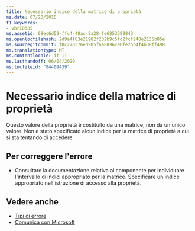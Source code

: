 ```yaml
---
title: Necessario indice della matrice di proprietà
ms.date: 07/20/2015
f1_keywords:
- vbrID385
ms.assetid: 69ec6d59-ffc4-48ac-8a28-fe6853389843
ms.openlocfilehash: 2d9a4f83e21982f232b9c5fd2fcf240e2135b85e
ms.sourcegitcommit: f8c270376ed905f6a8896ce0fe25b4f4b38ff498
ms.translationtype: MT
ms.contentlocale: it-IT
ms.lasthandoff: 06/04/2020
ms.locfileid: "84409439"
---
```

# <a name="need-property-array-index"></a>Necessario indice della matrice di proprietà
Questo valore della proprietà è costituito da una matrice, non da un unico valore. Non è stato specificato alcun indice per la matrice di proprietà a cui si sta tentando di accedere.  
  
## <a name="to-correct-this-error"></a>Per correggere l'errore  
  
- Consultare la documentazione relativa al componente per individuare l'intervallo di indici appropriato per la matrice. Specificare un indice appropriato nell'istruzione di accesso alla proprietà.  
  
## <a name="see-also"></a>Vedere anche

- [Tipi di errore](../../programming-guide/language-features/error-types.md)
- [Comunica con Microsoft](/visualstudio/ide/feedback-options)
